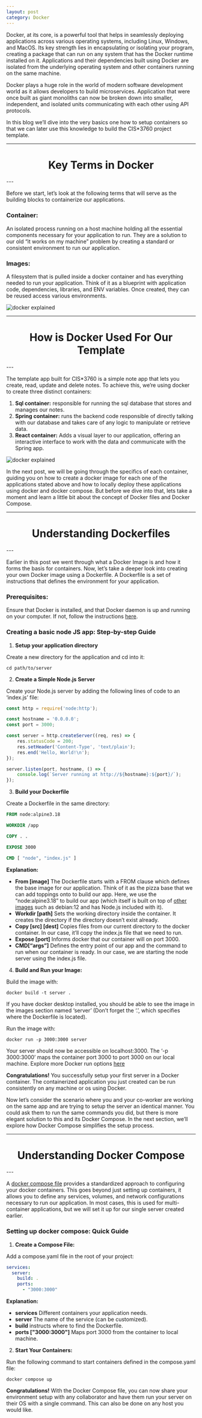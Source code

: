 ```yaml
---
layout: post
category: Docker
---
```


Docker, at its core, is a powerful tool that helps in seamlessly deploying applications across various operating systems, including Linux, Windows, and MacOS. Its key strength lies in encapsulating or isolating your program, creating a package that can run on any system that has the Docker runtime installed on it. Applications and their dependencies built using Docker are isolated from the underlying operating system and other containers running on the same machine.

Docker plays a huge role in the world of modern software development world as it allows developers to build microservices. Application that were once built as giant monoliths can now be broken down into smaller, independent, and isolated units communicating with each other using API protocols.

In this blog we’ll dive into the very basics one how to setup containers so that we can later use this knowledge to build the CIS*3760 project template.

---
<h1 align="center">Key Terms in Docker</h1>
---

Before we start, let’s look at the following terms that will serve as the building blocks to containerize our applications.

### Container: 
An isolated process running on a host machine holding all the essential components necessary for your application to run. They are a solution to our old “it works on my machine” problem by creating a standard or consistent environment to run our application.

### Images:
A filesystem that is pulled inside a docker container and has everything needed to run your application. Think of it as a blueprint with application code, dependencies, libraries, and ENV variables. Once created, they can be reused access various environments.

![docker explained]({{site.baseurl}}/assets/img/understand-docker.png)

---
<h1 align="center">How is Docker Used For Our Template</h1>
---

The template app built for CIS*3760 is a simple note app that lets you create, read, update and delete notes. To achieve this, we’re using docker to create three distinct containers:

1. **Sql container:** responsible for running the sql database that stores and manages our notes.
2. **Spring container:** runs the backend code responsible of directly talking with our database and takes care of any logic to manipulate or retrieve data.
3. **React container:** Adds a visual layer to our application, offering an interactive interface to work with the data and communicate with the Spring app.

![docker explained]({{site.baseurl}}/assets/img/app-setup-1.png)

In the next post, we will be going through the specifics of each container, guiding you on how to create a docker image for each one of the applications stated above and how to locally deploy these applications using docker and docker compose. But before we dive into that, lets take a moment and learn a little bit about the concept of Docker files and Docker Compose.

---
<h1 align="center">Understanding Dockerfiles</h1>
---

Earlier in this post we went through what a Docker Image is and how it forms the basis for containers. Now, let’s take a deeper look into creating your own Docker image using a Dockerfile. A Dockerfile is a set of instructions that defines the environment for your application.

### Prerequisites:

Ensure that Docker is installed, and that Docker daemon is up and running on your computer. If not, follow the instructions [here](https://www.docker.com/get-started/).

### Creating a basic node JS app: Step-by-step Guide

1. **Setup your application directory**

Create a new directory for the application and cd into it:

```cd path/to/server```

2. **Create a Simple Node.js Server**

Create your Node.js server by adding the following lines of code to an ‘index.js’ file:

```javascript
const http = require('node:http');

const hostname = '0.0.0.0';
const port = 3000;

const server = http.createServer((req, res) => {
    res.statusCode = 200;
    res.setHeader('Content-Type', 'text/plain');
    res.end('Hello, World!\n');
});

server.listen(port, hostname, () => {
    console.log(`Server running at http://${hostname}:${port}/`);
});
```

3. **Build your Dockerfile**

Create a Dockerfile in the same directory:

```Dockerfile
FROM node:alpine3.18

WORKDIR /app

COPY . .

EXPOSE 3000

CMD [ "node", "index.js" ]
```

**Explanation:**
- **From [image]** The Dockerfile starts with a FROM clause which defines the base image for our application. Think of it as the pizza base that we can add toppings onto to build our app. Here, we use the “node:alpine3.18” to build our app (which itself is built on top of [other images](https://hub.docker.com/layers/library/node/latest/images/sha256-a9446b301e5c5f20835a3d8df0d31d25e7a86ffe50e97556036bf1f5e638deea?context=explore) such as debian:12 and has Node.js included with it).
- **Workdir [path]** Sets the working directory inside the container. It creates the directory if the directory doesn’t exist already.
- **Copy [src] [dest]** Copies files from our current directory to the docker container. In our case, it’ll copy the index.js file that we need to run.
- **Expose [port]** Informs docker that our container will on port 3000.
- **CMD[“args”]** Defines the entry point of our app and the command to run when our container is ready. In our case, we are starting the node server using the index.js file.

4. **Build and Run your Image:**

Build the image with:

```docker build -t server .```

If you have docker desktop installed, you should be able to see the image in the images section named ‘server’ (Don’t forget the ‘.’, which specifies where the Dockerfile is located).

Run the image with:

```docker run -p 3000:3000 server```

Your server should now be accessible on localhost:3000. The ‘-p 3000:3000’ maps the container port 3000 to port 3000 on our local machine. Explore more Docker run options [here](https://docs.docker.com/engine/reference/commandline/run/)

**Congratulations!** You successfully setup your first server in a Docker container. The containerized application you just created can be run consistently on any machine or os using Docker.

Now let’s consider the scenario where you and your co-worker are working on the same app and are trying to setup the server an identical manner. You could ask them to run the same commands you did, but there is more elegant solution to this and its Docker Compose. In the next section, we’ll explore how Docker Compose simplifies the setup process.

---
<h1 align="center">Understanding Docker Compose</h1>
---

A [docker compose file](https://docs.docker.com/compose/compose-file/) provides a standardized approach to configuring your docker containers. This goes beyond just setting up containers, it allows you to define any services, volumes, and network configurations necessary to run our application. In most cases, this is used for multi-container applications, but we will set it up for our single server created earlier.

### Setting up docker compose: Quick Guide

1. **Create a Compose File:**

Add a compose.yaml file in the root of your project:

```yaml
services:
  server:
    build: .
    ports:
      - "3000:3000"
```

**Explanation:**
- **services** Different containers your application needs.
- **server** The name of the service (can be customized).
- **build**  instructs where to find the Dockerfile.
- **ports ["3000:3000"]** Maps port 3000 from the container to local machine.

2. **Start Your Containers:**

Run the following command to start containers defined in the compose.yaml file:

```
docker compose up
```

**Congratulations!** With the Docker Compose file, you can now share your environment setup with any collaborator and have them run your server on their OS with a single command. This can also be done on any host you would like.
